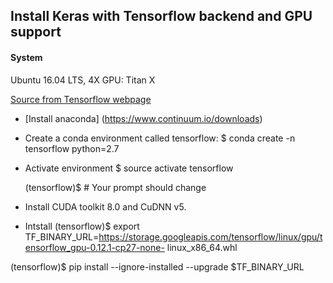## Install Keras with Tensorflow backend and GPU support


#### System
 Ubuntu 16.04 LTS, 4X GPU: Titan X

[Source from Tensorflow webpage](https://www.tensorflow.org/get_started/os_setup#anaconda_installation)


 * [Install anaconda] (https://www.continuum.io/downloads)
 
 * Create a conda environment called tensorflow:
    $ conda create -n tensorflow python=2.7

* Activate environment
  $ source activate tensorflow
  
  (tensorflow)$  # Your prompt should change

*   Install CUDA toolkit 8.0 and CuDNN v5. 

* Intstall 
 (tensorflow)$ export TF_BINARY_URL=https://storage.googleapis.com/tensorflow/linux/gpu/tensorflow_gpu-0.12.1-cp27-none-  linux_x86_64.whl

 (tensorflow)$ pip install --ignore-installed --upgrade $TF_BINARY_URL
